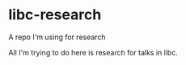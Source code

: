 # libc-research
A repo I'm using for research

All I'm trying to do here is research for talks in libc.
